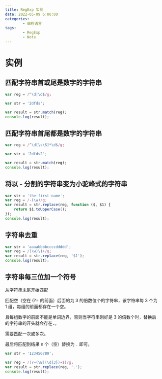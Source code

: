```yaml
---
title: RegExp 实例
date: 2022-05-09 6:00:00
categories:
        - 编程语言
tags:
        - RegExp
        - Note
---
```


# 实例

## 匹配字符串首或尾是数字的字符串

```js
var reg = /^\d|\d$/g;

var str = '2dfds';

var result = str.match(reg);
console.log(result);
```

## 匹配字符串首尾都是数字的字符串

```js
var reg = /^\d[\s\S]*\d$/g;

var str = '2dfds2';

var result = str.match(reg);
console.log(result);
```

## 将以 - 分割的字符串变为小驼峰式的字符串

```js
var str = 'the-first-name';
var reg = /-(\w)/g;
var result = str.replace(reg, function ($, $1) {
	return $1.toUpperCase();
});
console.log(result);
```

## 字符串去重

```js
var str = 'aaaabbbbccccddddd';
var reg = /(\w)\1+/g;
var result = str.replace(reg, '$1');
console.log(result);
```

## 字符串每三位加一个符号

从字符串末尾开始匹配

匹配空（空在 (?= 的前面）后面的为 3 的倍数位个的字符串，该字符串每 3 个为 1 组，每组的前面都存在一个空。

且每组数字的前面不能是单词边界，否则当字符串刚好是 3 的倍数个时，替换后的字符串的开头就会存在`.`。

需要匹配一次或多次。

最后将匹配到结果 n 个（空）替换为 `.` 即可。

```js
var str = '123456789';

var reg = /(?=(\B)(\d{3})+$)/g;
var result = str.replace(reg, '.');
console.log(result);
```
